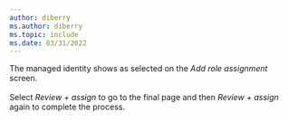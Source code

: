 ```yaml
---
author: diberry
ms.author: diberry
ms.topic: include
ms.date: 03/31/2022
---
```

The managed identity shows as selected on the *Add role assignment* screen.<br>
<br>
Select *Review + assign* to go to the final page and then *Review + assign* again to complete the process.
